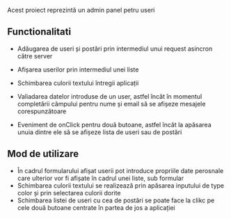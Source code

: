Acest proiect reprezintă un admin panel petru useri
## Functionalitati

* Adăugarea de useri și postări prin intermediul unui request asincron către server

* Afișarea userilor prin intermediul unei liste

* Schimbarea culorii textului întregii aplicații

* Valiadarea datelor introduse de un user, astfel încât în momentul completării câmpului pentru nume și email să se afișeze mesajele corespunzătoare

* Eveniment de onClick pentru două butoane, astfel încât la apăsarea unuia dintre ele să se afișeze lista de useri sau de postări

## Mod de utilizare

* În cadrul formularului afișat userii pot introduce propriile date perosnale care ulterior vor fi afișate în cadrul unei liste, sub formular
* Schimbarea culorii textului se realizează prin apăsarea inputului de type color și prin selectarea culorii dorite
* Schimbarea listei de useri cu cea de postări se poate face la clikc pe cele două butoane centrate în partea de jos a aplicației

